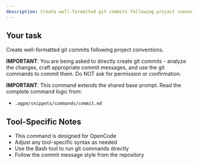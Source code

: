 ```yaml
---
description: Create well-formatted git commits following project conventions - supports single or multiple logically grouped commits
---
```


## Your task

Create well-formatted git commits following project conventions.

**IMPORTANT**: You are being asked to directly create git commits - analyze the changes, craft appropriate commit messages, and use the git commands to commit them. Do NOT ask for permission or confirmation.

**IMPORTANT**: This command extends the shared base prompt. Read the complete command logic from:
- `.agpm/snippets/commands/commit.md`

## Tool-Specific Notes

- This command is designed for OpenCode
- Adjust any tool-specific syntax as needed
- Use the Bash tool to run git commands directly
- Follow the commit message style from the repository
